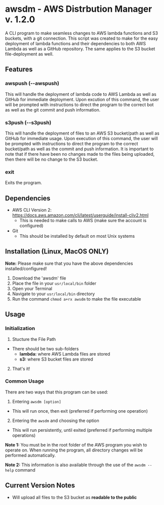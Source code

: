 # awsdm - AWS Distrbution Manager v. 1.2.0
A CLI program to make seamless changes to AWS lambda functions and S3 buckets, with a git connection. This script was created to make for the easy deployment of lambda functions and their dependencies to both AWS Lambda as well as a GitHub repository. The same applies to the S3 bucket file-deployment as well.

## Features

### awspush (--awspush)
This will handle the deployment of lambda code to AWS Lambda as well as GitHub for immediate deployment. Upon excution of this command, the user will be prompted with instructions to direct the program to the correct bot as well as the git commit and push information.

### s3push (--s3push)
This will handle the deployment of files to an AWS S3 bucket/path as well as GitHub for immediate usage. Upon execution of this command, the user will be prompted with instructions to direct the program to the correct bucket/path as well as the commit and push information. It is important to note that if there have been no changes made to the files being uploaded, then there will be no change to the S3 bucket.

### exit
Exits the program.

## Dependencies

- AWS CLI Version 2: https://docs.aws.amazon.com/cli/latest/userguide/install-cliv2.html 
  - This is needed to make calls to AWS (make sure the account is configured)
- Git
  - This should be installed by default on most Unix systems

## Installation (Linux, MacOS ONLY)
**Note:** Please make sure that you have the above dependencies installed/configured!

1. Download the 'awsdm' file
2. Place the file in your `usr/local/bin` folder
3. Open your Terminal
4. Navigate to your `usr/local/bin` directory
5. Run the command `chmod a+rx awsdm` to make the file executable

## Usage

### Initialization
1. Stucture the File Path 
  - There should be two sub-folders
    - **lambda:** where AWS Lambda files are stored
    - **s3:** where S3 bucket files are stored
2. That's it!

### Common Usage
There are two ways that this program can be used:
1. Entering `awsdm [option]`
  - This will run once, then exit (preferred if performing one operation)
2. Entering the `awsdm` and choosing the option
  - This will run persistently, until exited (preferred if performing multiple operations)

**Note 1:** You must be in the root folder of the AWS program you wish to operate on. When running the program, all directory changes will be performed automatically.

**Note 2:** This information is also available through the use of the `awsdm --help` command

## Current Version Notes
- Will upload all files to the S3 bucket as **readable to the public**
